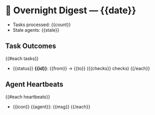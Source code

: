 # 🌙 Overnight Digest — {{date}}
- Tasks processed: {{count}}
- Stale agents: {{stale}}
## Task Outcomes
{{#each tasks}}
- {{status}} **{{id}}**: {{from}} → {{to}} ({{checks}} checks)
{{/each}}
## Agent Heartbeats
{{#each heartbeats}}
- {{icon}} {{agent}}: {{msg}}
{{/each}}
